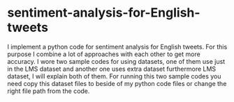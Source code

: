 # sentiment-analysis-for-English-tweets
I implement a python code for sentiment analysis for English tweets. For this purpose I combine a lot of approaches with each other to get more accuracy. I wore two sample codes for using datasets, one of them use just in the LMS dataset and another one uses extra dataset furthermore LMS dataset, I will explain both of them. For running this two sample codes you need copy this dataset files to beside of my python code files or change the right file path from the code.
